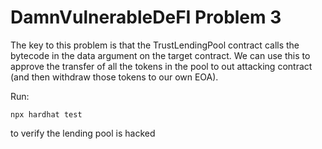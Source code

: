 # DamnVulnerableDeFI Problem 3

The key to this problem is that the TrustLendingPool contract calls the bytecode in the data argument on the target contract.
We can use this to approve the transfer of all the tokens in the pool to out attacking contract (and then withdraw those tokens to our own EOA).

Run:

```shell
npx hardhat test
```

to verify the lending pool is hacked